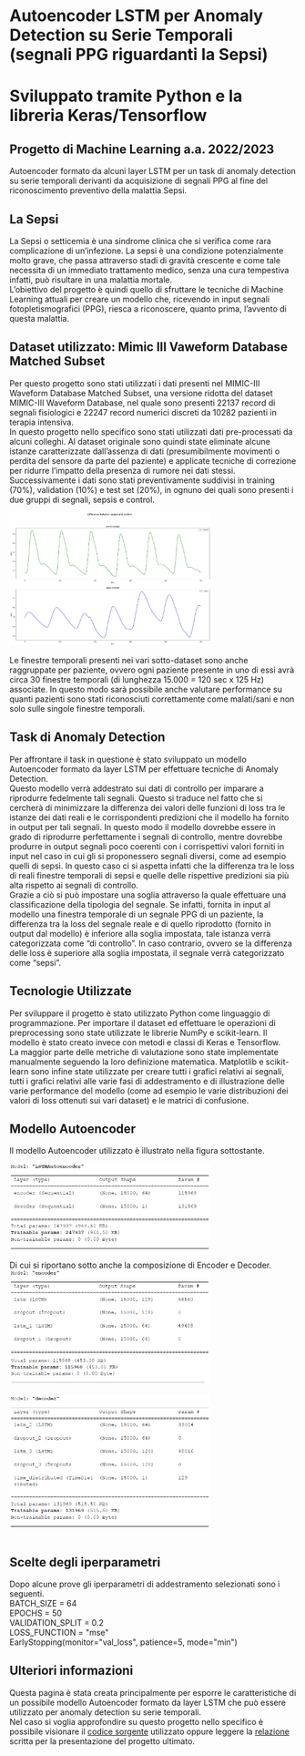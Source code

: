 # Autoencoder LSTM per Anomaly Detection su Serie Temporali (segnali PPG riguardanti la Sepsi) 
# Sviluppato tramite Python e la libreria Keras/Tensorflow
## Progetto di Machine Learning a.a. 2022/2023
Autoencoder formato da alcuni layer LSTM per un task di anomaly detection su serie temporali derivanti da acquisizione di segnali PPG al fine del riconoscimento preventivo della malattia Sepsi.

## La Sepsi
La Sepsi o setticemia è una sindrome clinica che si verifica come rara complicazione di un’infezione. La sepsi è una condizione potenzialmente molto grave, che passa attraverso stadi di gravità crescente e come tale necessita di un immediato trattamento medico, senza una cura tempestiva infatti, può risultare in una malattia mortale. \
L’obiettivo del progetto è quindi quello di sfruttare le tecniche di Machine Learning attuali per creare un modello che, ricevendo in input segnali fotopletismografici (PPG), riesca a riconoscere, quanto prima, l’avvento di questa malattia.

## Dataset utilizzato: Mimic III Vaweform Database Matched Subset
Per questo progetto sono stati utilizzati i dati presenti nel MIMIC-III Waveform Database Matched Subset, una versione ridotta del dataset MIMIC-III Waveform Database, nel quale sono presenti 22137 record di segnali fisiologici e 22247 record numerici discreti da 10282 pazienti in terapia intensiva.\
In questo progetto nello specifico sono stati utilizzati dati pre-processati da alcuni colleghi. Al dataset originale sono quindi state eliminate alcune istanze caratterizzate dall’assenza di dati (presumibilmente movimenti o perdita del sensore da parte del paziente) e applicate tecniche di correzione per ridurre l’impatto della presenza di rumore nei dati stessi. Successivamente i dati sono stati preventivamente suddivisi in training (70%), validation (10%) e test set (20%), in ognuno dei quali sono presenti i due gruppi di segnali, sepsis e control. 
<div style="display: flex;">
    <img src="./images/difference.png" alt="Differenza tra un segnale di Sepsi ed uno di controllo" style="width: 70%;">
</div>
<br>
Le finestre temporali presenti nei vari sotto-dataset sono anche raggruppate per paziente, ovvero ogni paziente presente in uno di essi avrà circa 30 finestre temporali (di lunghezza 15.000 = 120 sec x 125 Hz) associate. In questo modo sarà
possibile anche valutare performance su quanti pazienti sono stati riconosciuti correttamente come malati/sani e non solo sulle singole finestre temporali.

## Task di Anomaly Detection 
Per affrontare il task in questione è stato sviluppato un modello Autoencoder formato da layer LSTM per effettuare tecniche di Anomaly Detection. \
Questo modello verrà addestrato sui dati di controllo per imparare a riprodurre fedelmente tali segnali. Questo si traduce nel fatto che si cercherà di minimizzare la differenza dei valori delle funzioni di loss tra le istanze dei dati reali e le corrispondenti
predizioni che il modello ha fornito in output per tali segnali. In questo modo il modello dovrebbe essere in grado di riprodurre perfettamente i segnali di  controllo, mentre dovrebbe produrre in output segnali poco coerenti con i corrispettivi valori forniti in input nel caso in cui gli si proponessero segnali diversi, come ad esempio quelli di sepsi. In questo caso ci si aspetta infatti che la differenza tra le loss di reali finestre temporali di sepsi e quelle delle rispettive predizioni sia più alta rispetto ai segnali di controllo. \
Grazie a ciò si può impostare una soglia attraverso la quale effettuare una classificazione della tipologia del segnale. Se infatti, fornita in input al modello una finestra temporale di un segnale PPG di un paziente, la differenza tra la loss del segnale reale e di quello riprodotto (fornito in output dal modello) è inferiore alla soglia impostata, tale istanza verrà categorizzata come “di controllo”. In caso contrario, ovvero se la differenza delle loss è superiore alla soglia impostata, il segnale verrà categorizzato come “sepsi”.

## Tecnologie Utilizzate
Per sviluppare il progetto è stato utilizzato Python come linguaggio di programmazione. Per importare il dataset ed effettuare le operazioni di preprocessing sono state utilizzate le librerie NumPy e scikit-learn. Il modello è stato creato invece con metodi e classi di Keras e Tensorflow. \
La maggior parte delle metriche di valutazione sono state implementate manualmente seguendo la loro definizione matematica. Matplotlib e scikit-learn sono infine state utilizzate per creare tutti i grafici relativi ai segnali, tutti i grafici relativi alle varie fasi di addestramento e di illustrazione delle varie performance del modello (come ad esempio le varie distribuzioni dei valori di loss ottenuti sui vari dataset) e le matrici di confusione.

## Modello Autoencoder
Il modello Autoencoder utilizzato è illustrato nella figura sottostante. 
<div style="display: flex;">
    <img src="./images/autoencoder.PNG" alt="Modello Autoencoder" style="width: 70%;">
</div>
<br>
Di cui si riportano sotto anche la composizione di Encoder e Decoder.
<div style="display: flex;">
    <img src="./images/encoder.PNG" alt="Encoder" style="width: 70%;">
</div>
<div style="display: flex;">
    <img src="./images/encoder2.PNG" alt="Encoder" style="width: 70%;">
</div>
<br>
<div style="display: flex;">
    <img src="./images/decoder.PNG" alt="Decoder" style="width: 70%;">
</div>
<br>

## Scelte degli iperparametri
Dopo alcune prove gli iperparametri di addestramento selezionati sono i seguenti. \
BATCH_SIZE = 64 \
EPOCHS = 50 \
VALIDATION_SPLIT = 0.2 \
LOSS_FUNCTION = "mse" \
EarlyStopping(monitor="val_loss", patience=5, mode="min") 

## Ulteriori informazioni 
Questa pagina è stata creata principalmente per esporre le caratteristiche di un possibile modello Autoencoder formato da layer LSTM che può essere utilizzato per anomaly detection su serie temporali. \
Nel caso si voglia approfondire su questo progetto nello specifico è possibile visionare il [codice sorgente](LSTMAutoencoder.ipynb) utilizzato oppure leggere la [relazione](./Relazione%20ML%20Taverna%20Luca.pdf) scritta per la presentazione del progetto ultimato.
